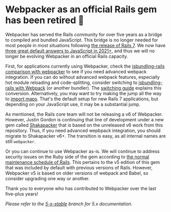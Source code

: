 # Webpacker as an official Rails gem has been retired 🌅

Webpacker has served the Rails community for over five years as a bridge to compiled and bundled JavaScript. This bridge is no longer needed for most people in most situations following [the release of Rails 7](https://rubyonrails.org/2021/12/15/Rails-7-fulfilling-a-vision). We now have [three great default answers to JavaScript in 2021+](https://world.hey.com/dhh/rails-7-will-have-three-great-answers-to-javascript-in-2021-8d68191b), and thus we will no longer be evolving Webpacker in an official Rails capacity.

First, for applications currently using Webpacker, check the [jsbundling-rails comparison with webpacker](https://github.com/rails/jsbundling-rails/blob/main/docs/comparison_with_webpacker.md) to see if you need advanced webpack integration. If you can do without advanced webpack features, especially hot module reloading and code-splitting, consider switching to [jsbundling-rails with Webpack](https://github.com/rails/jsbundling-rails/) (or another bundler). The [switching guide](https://github.com/rails/jsbundling-rails/blob/main/docs/switch_from_webpacker.md) explains this conversion. Alternatively, you may want to try making the jump all the way to [import maps](https://github.com/rails/importmap-rails/). That's the default setup for new Rails 7 applications, but depending on your JavaScript use, it may be a substantial jump.

As mentioned, the Rails core team will not be releasing a v6 of Webpacker. However, Justin Gordon is continuing that line of development under a new gem called [Shakapacker](https://github.com/shakacode/shakapacker) that is based on the unreleased v6 work from this repository. Thus, if you need advanced wepbpack integration, you should migrate to Shakapacker v6+. The transition is easy, as all internal names are still `webpacker`.

Or you can continue to use Webpacker as-is. We will continue to address security issues on the Ruby side of the gem according to [the normal maintenance schedule of Rails](https://guides.rubyonrails.org/maintenance_policy.html#security-issues). This pertains to the v5 edition of this gem that was included by default with previous versions of Rails. However, Webpacker v5 is based on older versions of webpack and Babel, so consider upgrading one way or another.

Thank you to everyone who has contributed to Webpacker over the last five-plus years!

_Please refer to the [5-x-stable](https://github.com/rails/webpacker/tree/5-x-stable) branch for 5.x documentation._

